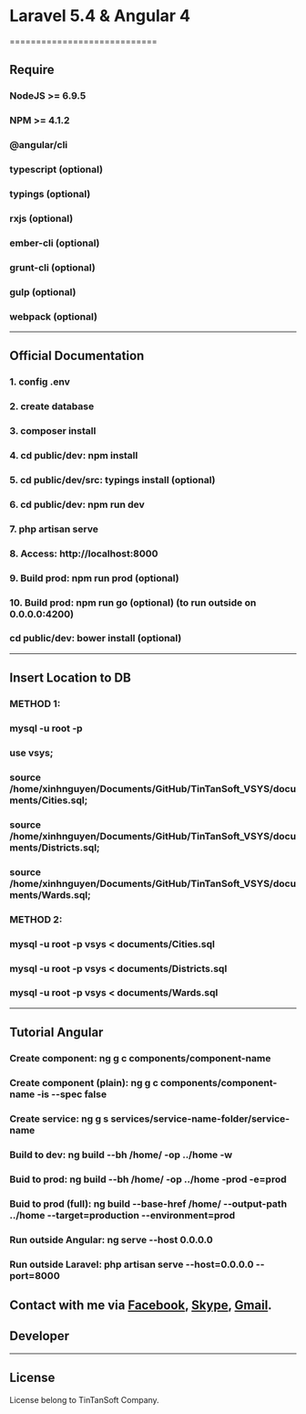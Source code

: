 # Laravel 5.4 & Angular 4
============================
## Require

### NodeJS >= 6.9.5
### NPM >= 4.1.2
### @angular/cli
### typescript (optional)
### typings (optional)
### rxjs (optional)
### ember-cli (optional)
### grunt-cli (optional)
### gulp (optional)
### webpack (optional)

-----------------------------------
## Official Documentation

### 1. config .env
### 2. create database
### 3. composer install
### 4. cd public/dev: npm install
### 5. cd public/dev/src: typings install (optional)
### 6. cd public/dev: npm run dev
### 7. php artisan serve
### 8. Access: http://localhost:8000
### 9. Build prod: npm run prod (optional)
### 10. Build prod: npm run go (optional) (to run outside on 0.0.0.0:4200)

### cd public/dev: bower install (optional)
-----------------------------------
## Insert Location to DB

### METHOD 1:
### mysql -u root -p
### use vsys;
### source /home/xinhnguyen/Documents/GitHub/TinTanSoft_VSYS/documents/Cities.sql;
### source /home/xinhnguyen/Documents/GitHub/TinTanSoft_VSYS/documents/Districts.sql;
### source /home/xinhnguyen/Documents/GitHub/TinTanSoft_VSYS/documents/Wards.sql;

### METHOD 2:
### mysql -u root -p vsys < documents/Cities.sql
### mysql -u root -p vsys < documents/Districts.sql
### mysql -u root -p vsys < documents/Wards.sql
-----------------------------------
## Tutorial Angular

### Create component:            ng g c components/component-name
### Create component (plain):    ng g c components/component-name -is --spec false
### Create service:              ng g s services/service-name-folder/service-name
### Build to dev:                ng build --bh /home/ -op ../home -w
### Buid to prod:                ng build --bh /home/ -op ../home -prod -e=prod
### Buid to prod (full):         ng build --base-href /home/ --output-path ../home --target=production --environment=prod
### Run outside Angular:         ng serve --host 0.0.0.0
### Run outside Laravel:         php artisan serve --host=0.0.0.0 --port=8000

Contact with me via [Facebook](http://facebook.com/nguyentrucxjnh), [Skype](ntxinh.tintansoft), [Gmail](ntxinh@tintansoft.com).
-----------------------------------
## Developer


-----------------------------------
## License

License belong to TinTanSoft Company.
